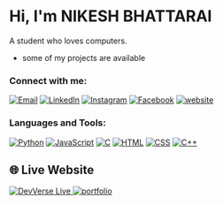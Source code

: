 # Hi, I'm NIKESH BHATTARAI

A student who loves computers.

- some of my projects are available 

### Connect with me:
[![Email](https://img.shields.io/badge/Email-D14836?style=for-the-badge&logo=gmail&logoColor=white)](mailto:bhattarainikesh926@gmail.com) [![LinkedIn](https://img.shields.io/badge/LinkedIn-0077B5?style=for-the-badge&logo=linkedin&logoColor=white)](https://www.linkedin.com/in/nikesh-undefined-574650364/) [![Instagram](https://img.shields.io/badge/Instagram-E4405F?style=for-the-badge&logo=instagram&logoColor=white)](https://instagram.com/nikesh.bhattarai.330) [![Facebook](https://img.shields.io/badge/Facebook-1877F2?style=for-the-badge&logo=facebook&logoColor=white)](https://facebook.com/nikesh.bhattarai.330)  [![website](https://img.shields.io/badge/website-0077B5?style=for-the-badge&logo=website&logoColor=white)](https://nikesh-bhattarai.com.np) 

### Languages and Tools:
[![Python](https://img.shields.io/badge/Python-3776AB?logo=python&logoColor=white)](https://github.com/nbhattara/python-learning)
[![JavaScript](https://img.shields.io/badge/JavaScript-F7DF1E?logo=javascript&logoColor=black)](https://github.com/nbhattara/college)
[![C](https://img.shields.io/badge/c-3776AB?logo=c&logoColor=blue)](https://github.com/nbhattara/student-college-management-and-symbol-no-generation-in-cpp)
[![HTML](https://img.shields.io/badge/html-3776AB?logo=html&logoColor=purple)](https://github.com/nbhattara/college)
[![CSS](https://img.shields.io/badge/css-3776AB?logo=css&logoColor=blue&white)](https://github.com/nbhattara/college)
[![C++](https://img.shields.io/badge/c++-3776AB?logo=c++&logoColor=purple)](https://github.com/nbhattara/student-college-management-and-symbol-no-generation-in-cpp)

## 🌐 Live Website
<a href="https://https://devverse-nine.vercel.app/" target="_blank">
  <img src="https://img.shields.io/badge/Visit%20DevVerse-Live%20Preview-brightgreen?style=for-the-badge" alt="DevVerse Live" />
<a href="https://https://nikesh-bhattarai.com.np/" target="_blank">
  <img src="https://img.shields.io/badge/Visit%20DevVerse-Live%20Preview-brightgreen?style=for-the-badge" alt="portfolio" />
</a>
